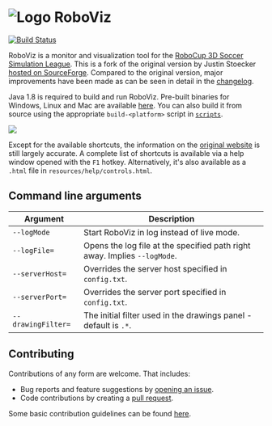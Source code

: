 ![Logo](resources/images/icon.png) RoboViz
==================

[![Build Status](https://travis-ci.org/magmaOffenburg/RoboViz.png)](https://travis-ci.org/magmaOffenburg/RoboViz)

RoboViz is a monitor and visualization tool for the [RoboCup 3D Soccer Simulation League](http://wiki.robocup.org/wiki/Soccer_Simulation_League). This is a fork of the original version by Justin Stoecker [hosted on SourceForge](http://sourceforge.net/projects/rcroboviz/). Compared to the original version, major improvements have been made as can be seen in detail in the [changelog](CHANGELOG.md).

Java 1.8 is required to build and run RoboViz. Pre-built binaries for Windows, Linux and Mac are available [here](https://github.com/magmaOffenburg/RoboViz/releases). You can also build it from source using the appropriate `build-<platform>` script in [`scripts`](scripts).

![](images/video.gif)

Except for the available shortcuts, the information on the [original website](https://sites.google.com/site/umroboviz) is still largely accurate. A complete list of shortcuts is available via a help window opened with the `F1` hotkey. Alternatively, it's also available as a `.html` file in `resources/help/controls.html`.

## Command line arguments

| Argument           | Description                                                               |
|--------------------|---------------------------------------------------------------------------|
| `--logMode`        | Start RoboViz in log instead of live mode.                                |
| `--logFile=`       | Opens the log file at the specified path right away. Implies `--logMode`. |
| `--serverHost=`    | Overrides the server host specified in `config.txt`.                      |
| `--serverPort=`    | Overrides the server port specified in `config.txt`.                      |
| `--drawingFilter=` | The initial filter used in the drawings panel - default is `.*`.          |

## Contributing

Contributions of any form are welcome. That includes:
- Bug reports and feature suggestions by [opening an issue](https://github.com/magmaOffenburg/RoboViz/issues/new).
- Code contributions by creating a [pull request](https://github.com/magmaOffenburg/RoboViz/pulls?q=is%3Aopen+is%3Apr).

Some basic contribution guidelines can be found [here](CONTRIBUTING.md).
